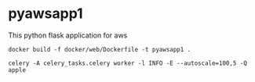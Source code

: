 # pyawsapp1
This python flask application for aws 


```commandline
docker build -f docker/web/Dockerfile -t pyawsapp1 .
```

```commandline
celery -A celery_tasks.celery worker -l INFO -E --autoscale=100,5 -Q apple  
```


